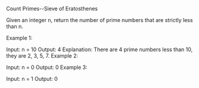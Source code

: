 Count Primes--Sieve of Eratosthenes

Given an integer n, return the number of prime numbers that are strictly less than n.

 

Example 1:

Input: n = 10
Output: 4
Explanation: There are 4 prime numbers less than 10, they are 2, 3, 5, 7.
Example 2:

Input: n = 0
Output: 0
Example 3:

Input: n = 1
Output: 0